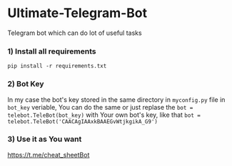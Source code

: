 # Ultimate-Telegram-Bot
Telegram bot which can do  lot of useful tasks

### 1) Install all requirements
```pip install -r requirements.txt```

### 2) Bot Key
In my case the bot's key stored in the same directory in ```myconfig.py``` file in ```bot_key``` veriable, You can do the same or just replase the ```bot = telebot.TeleBot(bot_key)``` with Your own bot's key, like that  ```bot = telebot.TeleBot('CAACAgIAAxkBAAEGvWtjkgikA_G9')```

### 3) Use it as You want
https://t.me/cheat_sheetBot
